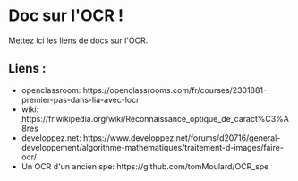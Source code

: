 <h1>Doc sur l'OCR !</h1>
Mettez ici les liens de docs sur l'OCR.
<h2>Liens :</h2>
<ul>
  <li>openclassroom: https://openclassrooms.com/fr/courses/2301881-premier-pas-dans-lia-avec-locr</li>
  <li>wiki: https://fr.wikipedia.org/wiki/Reconnaissance_optique_de_caract%C3%A8res</li>
  <li>developpez.net: https://www.developpez.net/forums/d20716/general-developpement/algorithme-mathematiques/traitement-d-images/faire-ocr/</li>
  <li>Un OCR d'un ancien spe: https://github.com/tomMoulard/OCR_spe</li>
</ul>
